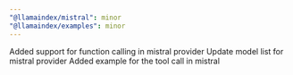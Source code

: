 ```yaml
---
"@llamaindex/mistral": minor
"@llamaindex/examples": minor
---
```


Added support for function calling in mistral provider
Update model list for mistral provider
Added example for the tool call in mistral

